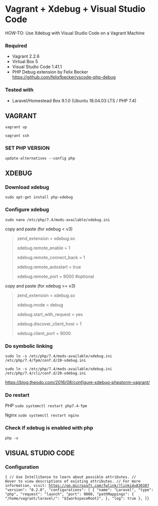 # Vagrant + Xdebug + Visual Studio Code
HOW-TO: Use Xdebug with Visual Studio Code on a Vagrant Machine

### Required
- Vagrant 2.2.6
- Virtual Box 5
- Visual Studio Code 1.41.1
- PHP Debug extension by Felix Becker
  https://github.com/felixfbecker/vscode-php-debug

### Tested with 
- Laravel/Homestead Box 9.1.0 (Ubuntu 18.04.03 LTS / PHP 7.4)



## VAGRANT
<code>vagrant up</code>

<code>vagrant ssh</code>

### SET PHP VERSION
<code>update-alternatives --config php</code>

## XDEBUG

### Download xdebug

<code>sudo apt-get install php-xdebug</code>

### Configure xdebug

<code>sudo nano /etc/php/7.4/mods-available/xdebug.ini</code>

copy and paste (for xdebug < v3)

<blockquote>
zend_extension = xdebug.so
  
xdebug.remote_enable = 1
  
xdebug.remote_connect_back = 1
  
xdebug.remote_autostart = true
  
xdebug.remote_port = 9000 #optional
</blockquote>

copy and paste (for xdebug >= v3)
<blockquote>
zend_extension = xdebug.so
  
xdebug.mode = debug
  
xdebug.start_with_request = yes
  
xdebug.discover_client_host = 1
  
xdebug.client_port = 9000
</blockquote>

### Do symbolic linking
<code>sudo ln -s /etc/php/7.4/mods-available/xdebug.ini /etc/php/7.4/fpm/conf.d/20-xdebug.ini</code>

<code>sudo ln -s /etc/php/7.4/mods-available/xdebug.ini /etc/php/7.4/cli/conf.d/20-xdebug.ini</code>

https://blog.theodo.com/2016/08/configure-xdebug-phpstorm-vagrant/

### Do restart
PHP
<code>sudo systemctl restart php7.4-fpm</code>

Nginx
<code>sudo systemctl restart nginx</code>

### Check if xdebug is enabled with php
<code>php -v</code>



## VISUAL STUDIO CODE

### Configuration
<code>{
    // Use IntelliSense to learn about possible attributes.
    // Hover to view descriptions of existing attributes.
    // For more information, visit: https://go.microsoft.com/fwlink/?linkid=830387
    "version": "0.2.0",
    "configurations": [
        {
            "name": "Laravel",
            "type": "php",
            "request": "launch",
            "port": 9000,
            "pathMappings": {
                "/home/vagrant/laravel/": "${workspaceRoot}",
            },
            "log": true
        },
    ]}  
 </code>
